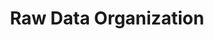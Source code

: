 ---
layout: page
title: Raw Data Organization
permalink: /raw_data/
has_children: true
nav_order: 2
---